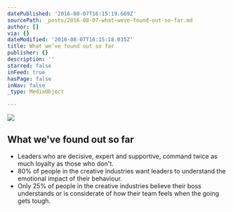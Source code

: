 ```yaml
---
datePublished: '2016-08-07T16:15:19.669Z'
sourcePath: _posts/2016-08-07-what-weve-found-out-so-far.md
author: []
via: {}
dateModified: '2016-08-07T16:15:18.035Z'
title: What we’ve found out so far
publisher: {}
description: ''
starred: false
inFeed: true
hasPage: false
inNav: false
_type: MediaObject

---
```

![](https://the-grid-user-content.s3-us-west-2.amazonaws.com/1e9e4596-7c62-4ad9-9129-4102dca92180.jpg)

## What we've found out so far

* Leaders who are decisive, expert and supportive, command twice as much loyalty as those who don't.
* 80% of people in the creative industries want leaders to understand the emotional impact of their behaviour.
* Only 25% of people in the creative industries believe their boss understands or is considerate of how their team feels when the going gets tough.